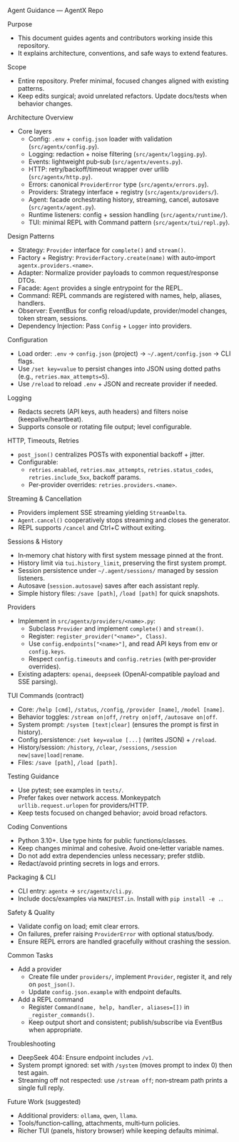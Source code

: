 Agent Guidance — AgentX Repo

Purpose
- This document guides agents and contributors working inside this repository.
- It explains architecture, conventions, and safe ways to extend features.

Scope
- Entire repository. Prefer minimal, focused changes aligned with existing patterns.
- Keep edits surgical; avoid unrelated refactors. Update docs/tests when behavior changes.

Architecture Overview
- Core layers
  - Config: `.env` + `config.json` loader with validation (`src/agentx/config.py`).
  - Logging: redaction + noise filtering (`src/agentx/logging.py`).
  - Events: lightweight pub‑sub (`src/agentx/events.py`).
  - HTTP: retry/backoff/timeout wrapper over urllib (`src/agentx/http.py`).
  - Errors: canonical `ProviderError` type (`src/agentx/errors.py`).
  - Providers: Strategy interface + registry (`src/agentx/providers/`).
  - Agent: facade orchestrating history, streaming, cancel, autosave (`src/agentx/agent.py`).
  - Runtime listeners: config + session handling (`src/agentx/runtime/`).
  - TUI: minimal REPL with Command pattern (`src/agentx/tui/repl.py`).

Design Patterns
- Strategy: `Provider` interface for `complete()` and `stream()`.
- Factory + Registry: `ProviderFactory.create(name)` with auto‑import `agentx.providers.<name>`.
- Adapter: Normalize provider payloads to common request/response DTOs.
- Facade: `Agent` provides a single entrypoint for the REPL.
- Command: REPL commands are registered with names, help, aliases, handlers.
- Observer: EventBus for config reload/update, provider/model changes, token stream, sessions.
- Dependency Injection: Pass `Config` + `Logger` into providers.

Configuration
- Load order: `.env` → `config.json` (project) → `~/.agent/config.json` → CLI flags.
- Use `/set key=value` to persist changes into JSON using dotted paths (e.g., `retries.max_attempts=5`).
- Use `/reload` to reload `.env` + JSON and recreate provider if needed.

Logging
- Redacts secrets (API keys, auth headers) and filters noise (keepalive/heartbeat).
- Supports console or rotating file output; level configurable.

HTTP, Timeouts, Retries
- `post_json()` centralizes POSTs with exponential backoff + jitter.
- Configurable:
  - `retries.enabled`, `retries.max_attempts`, `retries.status_codes`, `retries.include_5xx`, backoff params.
  - Per‑provider overrides: `retries.providers.<name>`.

Streaming & Cancellation
- Providers implement SSE streaming yielding `StreamDelta`.
- `Agent.cancel()` cooperatively stops streaming and closes the generator.
- REPL supports `/cancel` and Ctrl+C without exiting.

Sessions & History
- In‑memory chat history with first system message pinned at the front.
- History limit via `tui.history_limit`, preserving the first system prompt.
- Session persistence under `~/.agent/sessions/` managed by session listeners.
- Autosave (`session.autosave`) saves after each assistant reply.
- Simple history files: `/save [path]`, `/load [path]` for quick snapshots.

Providers
- Implement in `src/agentx/providers/<name>.py`:
  - Subclass `Provider` and implement `complete()` and `stream()`.
  - Register: `register_provider("<name>", Class)`.
  - Use `config.endpoints["<name>"]`, and read API keys from env or `config.keys`.
  - Respect `config.timeouts` and `config.retries` (with per‑provider overrides).
- Existing adapters: `openai`, `deepseek` (OpenAI‑compatible payload and SSE parsing).

TUI Commands (contract)
- Core: `/help [cmd]`, `/status`, `/config`, `/provider [name]`, `/model [name]`.
- Behavior toggles: `/stream on|off`, `/retry on|off`, `/autosave on|off`.
- System prompt: `/system [text|clear]` (ensures the prompt is first in history).
- Config persistence: `/set key=value [...]` (writes JSON) + `/reload`.
- History/session: `/history`, `/clear`, `/sessions`, `/session new|save|load|rename`.
- Files: `/save [path]`, `/load [path]`.

Testing Guidance
- Use pytest; see examples in `tests/`.
- Prefer fakes over network access. Monkeypatch `urllib.request.urlopen` for providers/HTTP.
- Keep tests focused on changed behavior; avoid broad refactors.

Coding Conventions
- Python 3.10+. Use type hints for public functions/classes.
- Keep changes minimal and cohesive. Avoid one‑letter variable names.
- Do not add extra dependencies unless necessary; prefer stdlib.
- Redact/avoid printing secrets in logs and errors.

Packaging & CLI
- CLI entry: `agentx` → `src/agentx/cli.py`.
- Include docs/examples via `MANIFEST.in`. Install with `pip install -e .`.

Safety & Quality
- Validate config on load; emit clear errors.
- On failures, prefer raising `ProviderError` with optional status/body.
- Ensure REPL errors are handled gracefully without crashing the session.

Common Tasks
- Add a provider
  - Create file under `providers/`, implement `Provider`, register it, and rely on `post_json()`.
  - Update `config.json.example` with endpoint defaults.
- Add a REPL command
  - Register `Command(name, help, handler, aliases=[])` in `_register_commands()`.
  - Keep output short and consistent; publish/subscribe via EventBus when appropriate.

Troubleshooting
- DeepSeek 404: Ensure endpoint includes `/v1`.
- System prompt ignored: set with `/system` (moves prompt to index 0) then test again.
- Streaming off not respected: use `/stream off`; non‑stream path prints a single full reply.

Future Work (suggested)
- Additional providers: `ollama`, `qwen`, `llama`.
- Tools/function‑calling, attachments, multi‑turn policies.
- Richer TUI (panels, history browser) while keeping defaults minimal.


